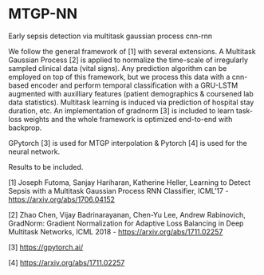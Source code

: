 # MTGP-NN
Early sepsis detection via multitask gaussian process cnn-rnn 

We follow the general framework of [1] with several extensions. A Multitask Gaussian Process [2] is applied to normalize the time-scale of irregularly sampled clinical data (vital signs). Any prediction algorithm can be employed on top of this framework, but we process this data with a cnn-based encoder and perform temporal classification with a GRU-LSTM augmented with auxilliary features (patient demographics & coursened lab data statistics). Multitask learning is induced via prediction of hospital stay duration, etc. An implementation of gradnorm [3] is included to learn task-loss weights and the whole framework is optimized end-to-end with backprop.

GPytorch [3] is used for MTGP interpolation & Pytorch [4] is used for the neural network.

Results to be included.

[1] Joseph Futoma, Sanjay Hariharan, Katherine Heller, Learning to Detect Sepsis with a Multitask Gaussian Process RNN Classifier, ICML'17 - https://arxiv.org/abs/1706.04152

[2] Zhao Chen, Vijay Badrinarayanan, Chen-Yu Lee, Andrew Rabinovich, GradNorm: Gradient Normalization for Adaptive Loss Balancing in Deep Multitask Networks, ICML 2018 - https://arxiv.org/abs/1711.02257

[3] https://gpytorch.ai/

[4] https://arxiv.org/abs/1711.02257
